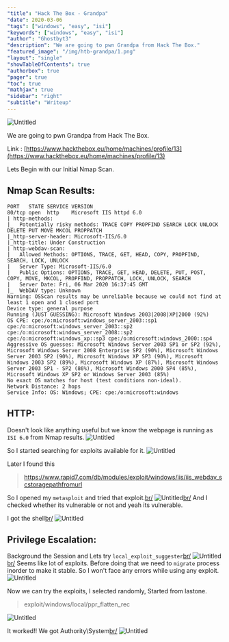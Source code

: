 ```yaml
---
"title": "Hack The Box - Grandpa"
"date": 2020-03-06
"tags": ["windows", "easy", "isi"]
"keywords": ["windows", "easy", "isi"]
"author": "Ghostbyt3"
"description": "We are going to pwn Grandpa from Hack The Box."
"featured_image": "/img/htb-grandpa/1.png"
"layout": "single"
"showTableOfContents": true
"authorbox": true
"pager": true
"toc": true
"mathjax": true
"sidebar": "right"
"subtitle": "Writeup"
---
```



![Untitled](/img/htb-grandpa/1.png)

We are going to pwn Grandpa from Hack The Box.

Link : [https://www.hackthebox.eu/home/machines/profile/13](https://www.hackthebox.eu/home/machines/profile/13)


Lets Begin with our Initial Nmap Scan.

## Nmap Scan Results:

```
PORT   STATE SERVICE VERSION
80/tcp open  http    Microsoft IIS httpd 6.0
| http-methods: 
|_  Potentially risky methods: TRACE COPY PROPFIND SEARCH LOCK UNLOCK DELETE PUT MOVE MKCOL PROPPATCH
|_http-server-header: Microsoft-IIS/6.0
|_http-title: Under Construction
| http-webdav-scan: 
|   Allowed Methods: OPTIONS, TRACE, GET, HEAD, COPY, PROPFIND, SEARCH, LOCK, UNLOCK
|   Server Type: Microsoft-IIS/6.0
|   Public Options: OPTIONS, TRACE, GET, HEAD, DELETE, PUT, POST, COPY, MOVE, MKCOL, PROPFIND, PROPPATCH, LOCK, UNLOCK, SEARCH
|   Server Date: Fri, 06 Mar 2020 16:37:45 GMT
|_  WebDAV type: Unknown
Warning: OSScan results may be unreliable because we could not find at least 1 open and 1 closed port
Device type: general purpose
Running (JUST GUESSING): Microsoft Windows 2003|2008|XP|2000 (92%)
OS CPE: cpe:/o:microsoft:windows_server_2003::sp1 cpe:/o:microsoft:windows_server_2003::sp2 cpe:/o:microsoft:windows_server_2008::sp2 cpe:/o:microsoft:windows_xp::sp3 cpe:/o:microsoft:windows_2000::sp4
Aggressive OS guesses: Microsoft Windows Server 2003 SP1 or SP2 (92%), Microsoft Windows Server 2008 Enterprise SP2 (90%), Microsoft Windows Server 2003 SP2 (90%), Microsoft Windows XP SP3 (90%), Microsoft Windows 2003 SP2 (89%), Microsoft Windows XP (87%), Microsoft Windows Server 2003 SP1 - SP2 (86%), Microsoft Windows 2000 SP4 (85%), Microsoft Windows XP SP2 or Windows Server 2003 (85%)
No exact OS matches for host (test conditions non-ideal).
Network Distance: 2 hops
Service Info: OS: Windows; CPE: cpe:/o:microsoft:windows
```

## HTTP:

Doesn't look like anything useful but we know the webpage is running as ``ISI 6.0`` from Nmap results.
![Untitled](/img/htb-grandpa/2.png)

So I started searching for exploits available for it. 
![Untitled](/img/htb-grandpa/3.png)

Later I found this 

> https://www.rapid7.com/db/modules/exploit/windows/iis/iis_webdav_scstoragepathfromurl

So I opened my ``metasploit`` and tried that exploit.[br/](br/)
![Untitled](/img/htb-grandpa/4.png)[br/](br/)
And I checked whether its vulnerable or not and yeah its vulnerable.

I got the shell[br/](br/)
![Untitled](/img/htb-grandpa/5.png)

## Privilege Escalation:

Background the Session and Lets try ``local_exploit_suggester``[br/](br/)
![Untitled](/img/htb-grandpa/6.png)[br/](br/)
Seems like lot of exploits. Before doing that we need to ``migrate`` process inorder to make it stable. So I won't face any errors while using any exploit.
![Untitled](/img/htb-grandpa/7.png)

Now we can try the exploits, I selected randomly, Started from lastone.

> exploit/windows/local/ppr_flatten_rec

![Untitled](/img/htb-grandpa/8.png)

It worked!! We got Authority\System[br/](br/)
![Untitled](/img/htb-grandpa/9.png)